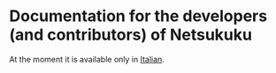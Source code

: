 # Documentation for the developers (and contributors) of Netsukuku

At the moment it is available only in [Italian](ita/Home.md).
